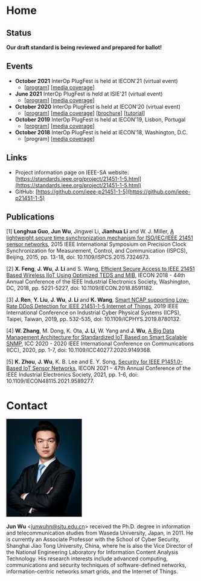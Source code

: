 # Home

## Status

**Our draft standard is being reviewed and prepared for ballot!**

## Events

- **October 2021** InterOp PlugFest is held at IECON'21 (virtual event)
    - [[program](https://ieeeiecon.org/wp-content/uploads/sites/293/InterOp_IES_IECON2021_Program_r3F.pdf)] [[media coverage](https://ieeexplore.ieee.org/document/9757000)]
- **June 2021** InterOp PlugFest is held at ISIE'21 (virtual event)
    - [[program](https://web.archive.org/web/20210801104533/https://www.isie2021.org/files/ISIE2021_InterOp.pdf?210616)] [[media coverage](https://ieeexplore.ieee.org/document/9662487)]
- **October 2020** InterOp PlugFest is held at IECON'20 (virtual event)
    - [[program](http://www.ieeeiciea.org/iecon2020/download/InterOp_IES_IECON2020_r7.pdf)] [[media coverage](https://ieeexplore.ieee.org/document/9387211)] [[brochure](http://www.ieeeiciea.org/iecon2020/proceeding/docs/INTEROP2020.pdf)] [[tutorial](/interop/2020/tutorial)]
- **October 2019** InterOp PlugFest is held at IECON'19, Lisbon, Portugal
    - [[program](https://web.archive.org/web/20200224051104/https://iecon2019.org/interop-standards-and-interoperability-plugfest/)] [[media coverage](https://ieeexplore.ieee.org/document/9044671)]
- **October 2018** InterOp PlugFest is held at IECON'18, Washington, D.C.
    - [program] [[media coverage](https://ieeexplore.ieee.org/document/8744343)]

## Links

- Project information page on IEEE-SA website: [https://standards.ieee.org/project/21451-1-5.html](https://standards.ieee.org/project/21451-1-5.html)
- GitHub: [https://github.com/ieee-p21451-1-5](https://github.com/ieee-p21451-1-5)

## Publications

[1] **Longhua Guo**, **Jun Wu**, Jingwei Li, **Jianhua Li** and W. J. Miller, [A lightweight secure time synchronization mechanism for ISO/IEC/IEEE 21451 sensor networks](https://doi.org/10.1109/ISPCS.2015.7324673), 2015 IEEE International Symposium on Precision Clock Synchronization for Measurement, Control, and Communication (ISPCS), Beijing, 2015, pp. 13-18, doi: 10.1109/ISPCS.2015.7324673.

[2] **X. Feng**, **J. Wu**, **J. Li** and S. Wang, [Efficient Secure Access to IEEE 21451 Based Wireless IIoT Using Optimized TEDS and MIB](https://doi.org/10.1109/IECON.2018.8591182), IECON 2018 - 44th Annual Conference of the IEEE Industrial Electronics Society, Washington, DC, 2018, pp. 5221-5227, doi: 10.1109/IECON.2018.8591182.

[3] **J. Ren**, **Y. Liu**, **J. Wu**, **J. Li** and **K. Wang**, [Smart NCAP supporting Low-Rate DDoS Detection for IEEE 21451-1-5 Internet of Things](https://doi.org/10.1109/ICPHYS.2019.8780132), 2019 IEEE International Conference on Industrial Cyber Physical Systems (ICPS), Taipei, Taiwan, 2019, pp. 532-535, doi: 10.1109/ICPHYS.2019.8780132.

[4] **W. Zhang**, M. Dong, K. Ota, **J. Li**, W. Yang and **J. Wu**, [A Big Data Management Architecture for Standardized IoT Based on Smart Scalable SNMP](https://doi.org/10.1109/ICC40277.2020.9149368), ICC 2020 - 2020 IEEE International Conference on Communications (ICC), 2020, pp. 1-7, doi: 10.1109/ICC40277.2020.9149368.

[5] **K. Zhou**, **J. Wu**, K. B. Lee and E. Y. Song, [Security for IEEE P1451.0-Based IoT Sensor Networks](https://doi.org/10.1109/IECON48115.2021.9589277), IECON 2021 – 47th Annual Conference of the IEEE Industrial Electronics Society, 2021, pp. 1-6, doi: 10.1109/IECON48115.2021.9589277.

# Contact

<img src="image/jun-wu.png" alt="jun-wu.png" width="200">

**Jun Wu** <[junwuhn@sjtu.edu.cn](mailto:junwuhn@sjtu.edu.cn)> received the Ph.D. degree in information and telecommunication studies from Waseda University, Japan, in 2011. He is currently an Associate Professor with the School of Cyber Security, Shanghai Jiao Tong University, China, where he is also the Vice Director of the National Engineering Laboratory for Information Content Analysis Technology. His research interests include advanced computing, communications and security techniques of software-defined networks, information-centric networks smart grids, and the Internet of Things.

